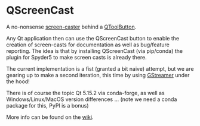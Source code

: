 # QScreenCast
A no-nonsense [screen-caster](https://en.wikipedia.org/wiki/Screencast) behind a [QToolButton](https://doc.qt.io/qt-5/qtoolbutton.html). 

Any Qt application then can use the QScreenCast button to enable the creation of screen-casts for documentation as well as bug/feature reporting.
The idea is that by installing QScreenCast (via pip/conda) the plugin for Spyder5 to make screen casts is already there. 

The current implementation is a fist (granted a bit naive) attempt, but we are gearing up to make a second iteration, this time by using [GStreamer](https://gstreamer.freedesktop.org/) under the hood!

There is of course the topic Qt 5.15.2 via conda-forge, as well as Windows/Linux/MacOS version differences ... (note we need a conda package for this, PyPI is a bonus)

More info can be found on the [wiki](https://github.com/nerohmot/QScreenCast/wiki).
